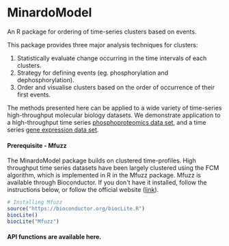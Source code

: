 # MinardoModel

An R package for ordering of time-series clusters based on events.

This package provides three major analysis techniques for clusters:
1. Statistically evaluate change occurring in the time intervals of each clusters.
2. Strategy for defining events (eg. phosphorylation and dephosphorylation).  
3. Order and visualise clusters based on the order of occurrence of their first events.


The methods presented here can be applied to a wide variety of time-series high-throughput molecular biology datasets. We demonstrate application to a high-throughput time series [phosphoproteomics data set](./phopho.md), and a time series [gene expression data set](./ge.md).



#### Prerequisite - Mfuzz

The MinardoModel package builds on clustered time-profiles. High throughput time series datasets have been largely clustered using the FCM algorithm, which is implemented in R in the Mfuzz package. Mfuzz is available through Bioconductor. If you don't have it installed, follow the instructions below, or follow the official website ([link](https://doi.org/doi:10.18129/B9.bioc.Mfuzz)).

```R
# Installing Mfuzz
source("https://bioconductor.org/biocLite.R")
biocLite()
biocLite("Mfuzz")
```




#### API functions are available here.
